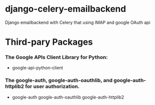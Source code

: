 # django-celery-emailbackend
Django emailbackend with Celery that using IMAP and google OAuth api



# Third-pary Packages

### The Google APIs Client Library for Python: 
- google-api-python-client

### The google-auth, google-auth-oauthlib, and google-auth-httplib2 for user authorization. 

- google-auth google-auth-oauthlib google-auth-httplib2